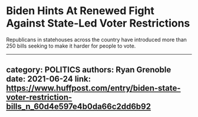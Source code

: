 # Biden Hints At Renewed Fight Against State-Led Voter Restrictions

Republicans in statehouses across the country have introduced more than 250 bills seeking to make it harder for people to vote.

---
category: POLITICS
authors: Ryan Grenoble
date: 2021-06-24
link: https://www.huffpost.com/entry/biden-state-voter-restriction-bills_n_60d4e597e4b0da66c2dd6b92
---

